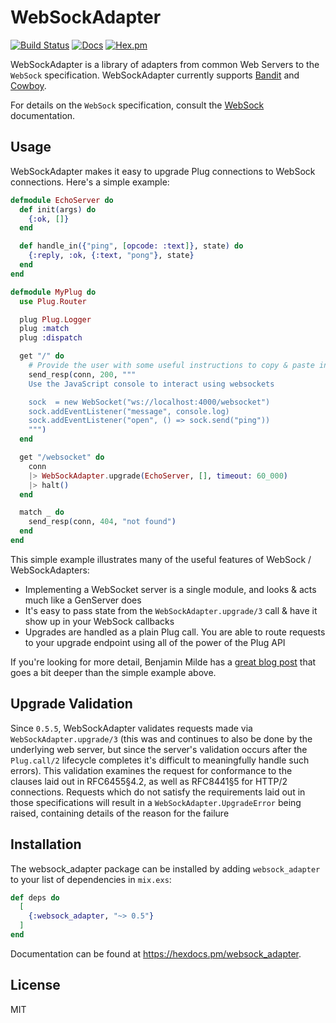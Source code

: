 # WebSockAdapter

[![Build Status](https://github.com/phoenixframework/websock_adapter/workflows/Elixir%20CI/badge.svg)](https://github.com/phoenixframework/websock_adapter/actions)
[![Docs](https://img.shields.io/badge/api-docs-green.svg?style=flat)](https://hexdocs.pm/websock_adapter)
[![Hex.pm](https://img.shields.io/hexpm/v/websock_adapter.svg?style=flat&color=blue)](https://hex.pm/packages/websock_adapter)

WebSockAdapter is a library of adapters from common Web Servers to the
`WebSock` specification. WebSockAdapter currently supports
[Bandit](https://github.com/mtrudel/bandit) and
[Cowboy](https://github.com/ninenines/cowboy).

For details on the `WebSock` specification, consult the
[WebSock](https://hexdocs.pm/websock) documentation.

## Usage

WebSockAdapter makes it easy to upgrade Plug connections to WebSock connections.
Here's a simple example:

```elixir
defmodule EchoServer do
  def init(args) do
    {:ok, []}
  end

  def handle_in({"ping", [opcode: :text]}, state) do
    {:reply, :ok, {:text, "pong"}, state}
  end
end

defmodule MyPlug do
  use Plug.Router

  plug Plug.Logger
  plug :match
  plug :dispatch

  get "/" do
    # Provide the user with some useful instructions to copy & paste into their inspector
    send_resp(conn, 200, """
    Use the JavaScript console to interact using websockets

    sock  = new WebSocket("ws://localhost:4000/websocket")
    sock.addEventListener("message", console.log)
    sock.addEventListener("open", () => sock.send("ping"))
    """)
  end

  get "/websocket" do
    conn
    |> WebSockAdapter.upgrade(EchoServer, [], timeout: 60_000)
    |> halt()
  end

  match _ do
    send_resp(conn, 404, "not found")
  end
end
```

This simple example illustrates many of the useful features of WebSock / WebSockAdapters:

* Implementing a WebSocket server is a single module, and looks & acts much like
  a GenServer does
* It's easy to pass state from the `WebSockAdapter.upgrade/3`
  call & have it show up in your WebSock callbacks
* Upgrades are handled as a plain Plug call. You are able to route requests to
  your upgrade endpoint using all of the power of the Plug API

If you're looking for more detail, Benjamin Milde has a [great blog
post](https://kobrakai.de/kolumne/bare-websockets) that goes a bit deeper than
the simple example above.

## Upgrade Validation

Since `0.5.5`, WebSockAdapter validates requests made via
`WebSockAdapter.upgrade/3` (this was and continues to also be done by the
underlying web server, but since the server's validation occurs after the
`Plug.call/2` lifecycle completes it's difficult to meaningfully handle such
errors). This validation examines the request for conformance to the clauses
laid out in RFC6455§4.2, as well as RFC8441§5 for HTTP/2 connections. Requests
which do not satisfy the requirements laid out in those specifications will
result in a `WebSockAdapter.UpgradeError` being raised, containing
details of the reason for the failure

## Installation

The websock_adapter package can be installed by adding `websock_adapter` to your list of dependencies in `mix.exs`:

```elixir
def deps do
  [
    {:websock_adapter, "~> 0.5"}
  ]
end
```

Documentation can be found at <https://hexdocs.pm/websock_adapter>.

## License

MIT
